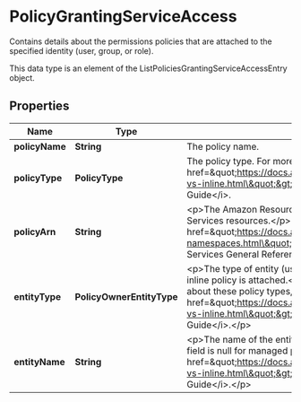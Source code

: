 

# PolicyGrantingServiceAccess

<p>Contains details about the permissions policies that are attached to the specified identity (user, group, or role).</p> <p>This data type is an element of the <a>ListPoliciesGrantingServiceAccessEntry</a> object.</p>

## Properties

| Name | Type | Description | Notes |
|------------ | ------------- | ------------- | -------------|
|**policyName** | **String** | The policy name. |  |
|**policyType** | **PolicyType** | The policy type. For more information about these policy types, see &lt;a href&#x3D;\&quot;https://docs.aws.amazon.com/IAM/latest/UserGuide/access_policies_managed-vs-inline.html\&quot;&gt;Managed policies and inline policies&lt;/a&gt; in the &lt;i&gt;IAM User Guide&lt;/i&gt;. |  |
|**policyArn** | **String** | &lt;p&gt;The Amazon Resource Name (ARN). ARNs are unique identifiers for Amazon Web Services resources.&lt;/p&gt; &lt;p&gt;For more information about ARNs, go to &lt;a href&#x3D;\&quot;https://docs.aws.amazon.com/general/latest/gr/aws-arns-and-namespaces.html\&quot;&gt;Amazon Resource Names (ARNs)&lt;/a&gt; in the &lt;i&gt;Amazon Web Services General Reference&lt;/i&gt;. &lt;/p&gt; |  [optional] |
|**entityType** | **PolicyOwnerEntityType** | &lt;p&gt;The type of entity (user or role) that used the policy to access the service to which the inline policy is attached.&lt;/p&gt; &lt;p&gt;This field is null for managed policies. For more information about these policy types, see &lt;a href&#x3D;\&quot;https://docs.aws.amazon.com/IAM/latest/UserGuide/access_policies_managed-vs-inline.html\&quot;&gt;Managed policies and inline policies&lt;/a&gt; in the &lt;i&gt;IAM User Guide&lt;/i&gt;.&lt;/p&gt; |  [optional] |
|**entityName** | **String** | &lt;p&gt;The name of the entity (user or role) to which the inline policy is attached.&lt;/p&gt; &lt;p&gt;This field is null for managed policies. For more information about these policy types, see &lt;a href&#x3D;\&quot;https://docs.aws.amazon.com/IAM/latest/UserGuide/access_policies_managed-vs-inline.html\&quot;&gt;Managed policies and inline policies&lt;/a&gt; in the &lt;i&gt;IAM User Guide&lt;/i&gt;.&lt;/p&gt; |  [optional] |




